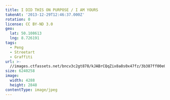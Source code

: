 ```yaml
---
title: I DID THIS ON PURPOSE / I AM YOURS
takenAt: '2013-12-29T12:46:37.000Z'
rotation: 0
license: CC BY-ND 3.0
geo:
  lat: 50.108613
  lng: 8.726191
tags:
  - Peng
  - Streetart
  - Graffiti
url: >-
  //images.ctfassets.net/bncv3c2gt878/kJABrCQqZix8a8s0x47fz/3b387ff00e073f7d66051cfbb4a06e44/i-did-this-on-purpose--i-am-yours_11625453214_o
size: 6240258
image:
  width: 4288
  height: 2848
contentType: image/jpeg
---
```


